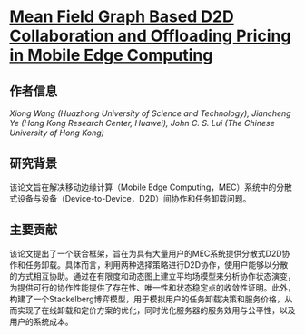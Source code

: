 # [Mean Field Graph Based D2D Collaboration and Offloading Pricing in Mobile Edge Computing](https://doi.org/10.1109/TNET.2023.3288558)

## 作者信息
*Xiong Wang (Huazhong University of Science and Technology), Jiancheng Ye (Hong Kong Research Center, Huawei), John C. S. Lui (The Chinese University of Hong Kong)*

## 研究背景
该论文旨在解决移动边缘计算（Mobile Edge Computing，MEC）系统中的分散式设备与设备（Device-to-Device，D2D）间协作和任务卸载问题。

## 主要贡献
该论文提出了一个联合框架，旨在为具有大量用户的MEC系统提供分散式D2D协作和任务卸载。具体而言，利用两种选择策略进行D2D协作，使用户能够以分散的方式相互协助。通过在有限度和动态图上建立平均场模型来分析协作状态演变，为提供可行的协作性能提供了存在性、唯一性和状态稳定点的收敛性证明。此外，构建了一个Stackelberg博弈模型，用于模拟用户的任务卸载决策和服务价格，从而实现了在线卸载和定价方案的优化，同时优化服务器的服务效用与公平性，以及用户的系统成本。